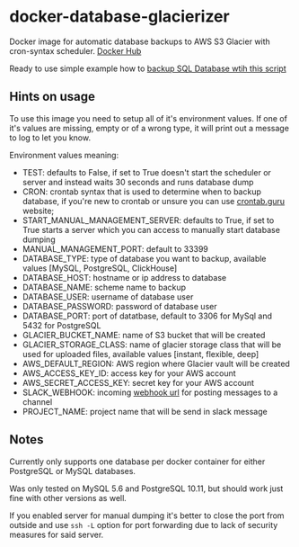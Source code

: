 # docker-database-glacierizer

Docker image for automatic database backups to AWS S3 Glacier with cron-syntax scheduler. [Docker Hub](https://hub.docker.com/r/devforth/docker-database-glacierizer)

Ready to use simple example how to [backup SQL Database wtih this script](https://hinty.io/vprotasenia/how-to-backup-sql-database-simple-ready-to-use-script/)

## Hints on usage
To use this image you need to setup all of it's environment values. If one of it's values are missing, empty or of a wrong type, it will print out a message to log to let you know.

Environment values meaning:
- TEST: defaults to False, if set to True doesn't start the scheduler or server and instead waits 30 seconds and runs database dump
- CRON: crontab syntax that is used to determine when to backup database, if you're new to crontab or unsure you can use [crontab.guru](crontab.guru) website;
- START_MANUAL_MANAGEMENT_SERVER: defaults to True, if set to True starts a server which you can access to manually start database dumping
- MANUAL_MANAGEMENT_PORT: default to 33399
- DATABASE_TYPE: type of database you want to backup, available values [MySQL, PostgreSQL, ClickHouse]
- DATABASE_HOST: hostname or ip address to database
- DATABASE_NAME: scheme name to backup
- DATABASE_USER: username of database user
- DATABASE_PASSWORD: password of database user
- DATABASE_PORT: port of datatbase, default to 3306 for MySql and 5432 for PostgreSQL
- GLACIER_BUCKET_NAME: name of S3 bucket that will be created
- GLACIER_STORAGE_CLASS: name of glacier storage class that will be used for uploaded files, available values [instant, flexible, deep]
- AWS_DEFAULT_REGION: AWS region where Glacier vault will be created
- AWS_ACCESS_KEY_ID: access key for your AWS account
- AWS_SECRET_ACCESS_KEY: secret key for your AWS account
- SLACK_WEBHOOK: incoming [webhook url](https://my.slack.com/services/new/incoming-webhook) for posting messages to a channel
- PROJECT_NAME: project name that will be send in slack message

## Notes
Currently only supports one database per docker container for either PostgreSQL or MySQL databases.

Was only tested on MySQL 5.6 and PostgreSQL 10.11, but should work just fine with other versions as well.

If you enabled server for manual dumping it's better to close the port from outside and use `ssh -L` option
for port forwarding due to lack of security measures for said server.